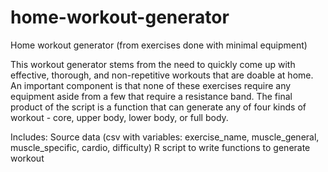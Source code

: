 # home-workout-generator

Home workout generator (from exercises done with minimal equipment)

This workout generator stems from the need to quickly come up with effective, thorough, and non-repetitive workouts that are doable at home.
An important component is that none of these exercises require any equipment aside from a few that require a resistance band.
The final product of the script is a function that can generate any of four kinds of workout - core, upper body, lower body, or full body.


Includes:
Source data (csv with variables: exercise_name, muscle_general, muscle_specific, cardio, difficulty)
R script to write functions to generate workout
